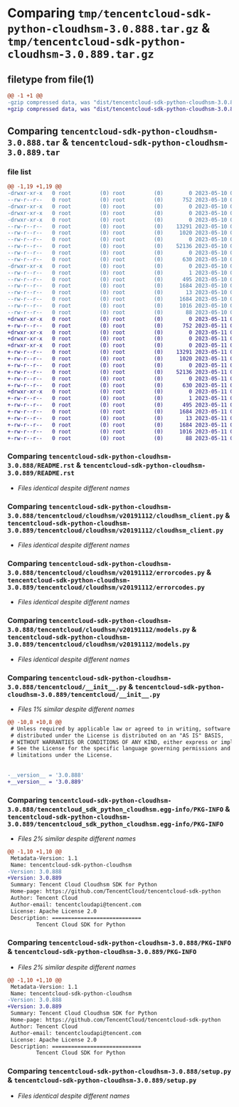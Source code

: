 # Comparing `tmp/tencentcloud-sdk-python-cloudhsm-3.0.888.tar.gz` & `tmp/tencentcloud-sdk-python-cloudhsm-3.0.889.tar.gz`

## filetype from file(1)

```diff
@@ -1 +1 @@
-gzip compressed data, was "dist/tencentcloud-sdk-python-cloudhsm-3.0.888.tar", last modified: Wed May 10 02:01:31 2023, max compression
+gzip compressed data, was "dist/tencentcloud-sdk-python-cloudhsm-3.0.889.tar", last modified: Thu May 11 02:29:12 2023, max compression
```

## Comparing `tencentcloud-sdk-python-cloudhsm-3.0.888.tar` & `tencentcloud-sdk-python-cloudhsm-3.0.889.tar`

### file list

```diff
@@ -1,19 +1,19 @@
-drwxr-xr-x   0 root         (0) root         (0)        0 2023-05-10 02:01:31.000000 tencentcloud-sdk-python-cloudhsm-3.0.888/
--rw-r--r--   0 root         (0) root         (0)      752 2023-05-10 02:01:31.000000 tencentcloud-sdk-python-cloudhsm-3.0.888/README.rst
-drwxr-xr-x   0 root         (0) root         (0)        0 2023-05-10 02:01:31.000000 tencentcloud-sdk-python-cloudhsm-3.0.888/tencentcloud/
-drwxr-xr-x   0 root         (0) root         (0)        0 2023-05-10 02:01:31.000000 tencentcloud-sdk-python-cloudhsm-3.0.888/tencentcloud/cloudhsm/
-drwxr-xr-x   0 root         (0) root         (0)        0 2023-05-10 02:01:31.000000 tencentcloud-sdk-python-cloudhsm-3.0.888/tencentcloud/cloudhsm/v20191112/
--rw-r--r--   0 root         (0) root         (0)    13291 2023-05-10 02:01:31.000000 tencentcloud-sdk-python-cloudhsm-3.0.888/tencentcloud/cloudhsm/v20191112/cloudhsm_client.py
--rw-r--r--   0 root         (0) root         (0)     1020 2023-05-10 02:01:31.000000 tencentcloud-sdk-python-cloudhsm-3.0.888/tencentcloud/cloudhsm/v20191112/errorcodes.py
--rw-r--r--   0 root         (0) root         (0)        0 2023-05-10 02:01:31.000000 tencentcloud-sdk-python-cloudhsm-3.0.888/tencentcloud/cloudhsm/v20191112/__init__.py
--rw-r--r--   0 root         (0) root         (0)    52136 2023-05-10 02:01:31.000000 tencentcloud-sdk-python-cloudhsm-3.0.888/tencentcloud/cloudhsm/v20191112/models.py
--rw-r--r--   0 root         (0) root         (0)        0 2023-05-10 02:01:31.000000 tencentcloud-sdk-python-cloudhsm-3.0.888/tencentcloud/cloudhsm/__init__.py
--rw-r--r--   0 root         (0) root         (0)      630 2023-05-10 02:01:31.000000 tencentcloud-sdk-python-cloudhsm-3.0.888/tencentcloud/__init__.py
-drwxr-xr-x   0 root         (0) root         (0)        0 2023-05-10 02:01:31.000000 tencentcloud-sdk-python-cloudhsm-3.0.888/tencentcloud_sdk_python_cloudhsm.egg-info/
--rw-r--r--   0 root         (0) root         (0)        1 2023-05-10 02:01:31.000000 tencentcloud-sdk-python-cloudhsm-3.0.888/tencentcloud_sdk_python_cloudhsm.egg-info/dependency_links.txt
--rw-r--r--   0 root         (0) root         (0)      495 2023-05-10 02:01:31.000000 tencentcloud-sdk-python-cloudhsm-3.0.888/tencentcloud_sdk_python_cloudhsm.egg-info/SOURCES.txt
--rw-r--r--   0 root         (0) root         (0)     1684 2023-05-10 02:01:31.000000 tencentcloud-sdk-python-cloudhsm-3.0.888/tencentcloud_sdk_python_cloudhsm.egg-info/PKG-INFO
--rw-r--r--   0 root         (0) root         (0)       13 2023-05-10 02:01:31.000000 tencentcloud-sdk-python-cloudhsm-3.0.888/tencentcloud_sdk_python_cloudhsm.egg-info/top_level.txt
--rw-r--r--   0 root         (0) root         (0)     1684 2023-05-10 02:01:31.000000 tencentcloud-sdk-python-cloudhsm-3.0.888/PKG-INFO
--rw-r--r--   0 root         (0) root         (0)     1016 2023-05-10 02:01:31.000000 tencentcloud-sdk-python-cloudhsm-3.0.888/setup.py
--rw-r--r--   0 root         (0) root         (0)       88 2023-05-10 02:01:31.000000 tencentcloud-sdk-python-cloudhsm-3.0.888/setup.cfg
+drwxr-xr-x   0 root         (0) root         (0)        0 2023-05-11 02:29:12.000000 tencentcloud-sdk-python-cloudhsm-3.0.889/
+-rw-r--r--   0 root         (0) root         (0)      752 2023-05-11 02:29:12.000000 tencentcloud-sdk-python-cloudhsm-3.0.889/README.rst
+drwxr-xr-x   0 root         (0) root         (0)        0 2023-05-11 02:29:12.000000 tencentcloud-sdk-python-cloudhsm-3.0.889/tencentcloud/
+drwxr-xr-x   0 root         (0) root         (0)        0 2023-05-11 02:29:12.000000 tencentcloud-sdk-python-cloudhsm-3.0.889/tencentcloud/cloudhsm/
+drwxr-xr-x   0 root         (0) root         (0)        0 2023-05-11 02:29:12.000000 tencentcloud-sdk-python-cloudhsm-3.0.889/tencentcloud/cloudhsm/v20191112/
+-rw-r--r--   0 root         (0) root         (0)    13291 2023-05-11 02:29:12.000000 tencentcloud-sdk-python-cloudhsm-3.0.889/tencentcloud/cloudhsm/v20191112/cloudhsm_client.py
+-rw-r--r--   0 root         (0) root         (0)     1020 2023-05-11 02:29:12.000000 tencentcloud-sdk-python-cloudhsm-3.0.889/tencentcloud/cloudhsm/v20191112/errorcodes.py
+-rw-r--r--   0 root         (0) root         (0)        0 2023-05-11 02:29:12.000000 tencentcloud-sdk-python-cloudhsm-3.0.889/tencentcloud/cloudhsm/v20191112/__init__.py
+-rw-r--r--   0 root         (0) root         (0)    52136 2023-05-11 02:29:12.000000 tencentcloud-sdk-python-cloudhsm-3.0.889/tencentcloud/cloudhsm/v20191112/models.py
+-rw-r--r--   0 root         (0) root         (0)        0 2023-05-11 02:29:12.000000 tencentcloud-sdk-python-cloudhsm-3.0.889/tencentcloud/cloudhsm/__init__.py
+-rw-r--r--   0 root         (0) root         (0)      630 2023-05-11 02:29:12.000000 tencentcloud-sdk-python-cloudhsm-3.0.889/tencentcloud/__init__.py
+drwxr-xr-x   0 root         (0) root         (0)        0 2023-05-11 02:29:12.000000 tencentcloud-sdk-python-cloudhsm-3.0.889/tencentcloud_sdk_python_cloudhsm.egg-info/
+-rw-r--r--   0 root         (0) root         (0)        1 2023-05-11 02:29:12.000000 tencentcloud-sdk-python-cloudhsm-3.0.889/tencentcloud_sdk_python_cloudhsm.egg-info/dependency_links.txt
+-rw-r--r--   0 root         (0) root         (0)      495 2023-05-11 02:29:12.000000 tencentcloud-sdk-python-cloudhsm-3.0.889/tencentcloud_sdk_python_cloudhsm.egg-info/SOURCES.txt
+-rw-r--r--   0 root         (0) root         (0)     1684 2023-05-11 02:29:12.000000 tencentcloud-sdk-python-cloudhsm-3.0.889/tencentcloud_sdk_python_cloudhsm.egg-info/PKG-INFO
+-rw-r--r--   0 root         (0) root         (0)       13 2023-05-11 02:29:12.000000 tencentcloud-sdk-python-cloudhsm-3.0.889/tencentcloud_sdk_python_cloudhsm.egg-info/top_level.txt
+-rw-r--r--   0 root         (0) root         (0)     1684 2023-05-11 02:29:12.000000 tencentcloud-sdk-python-cloudhsm-3.0.889/PKG-INFO
+-rw-r--r--   0 root         (0) root         (0)     1016 2023-05-11 02:29:12.000000 tencentcloud-sdk-python-cloudhsm-3.0.889/setup.py
+-rw-r--r--   0 root         (0) root         (0)       88 2023-05-11 02:29:12.000000 tencentcloud-sdk-python-cloudhsm-3.0.889/setup.cfg
```

### Comparing `tencentcloud-sdk-python-cloudhsm-3.0.888/README.rst` & `tencentcloud-sdk-python-cloudhsm-3.0.889/README.rst`

 * *Files identical despite different names*

### Comparing `tencentcloud-sdk-python-cloudhsm-3.0.888/tencentcloud/cloudhsm/v20191112/cloudhsm_client.py` & `tencentcloud-sdk-python-cloudhsm-3.0.889/tencentcloud/cloudhsm/v20191112/cloudhsm_client.py`

 * *Files identical despite different names*

### Comparing `tencentcloud-sdk-python-cloudhsm-3.0.888/tencentcloud/cloudhsm/v20191112/errorcodes.py` & `tencentcloud-sdk-python-cloudhsm-3.0.889/tencentcloud/cloudhsm/v20191112/errorcodes.py`

 * *Files identical despite different names*

### Comparing `tencentcloud-sdk-python-cloudhsm-3.0.888/tencentcloud/cloudhsm/v20191112/models.py` & `tencentcloud-sdk-python-cloudhsm-3.0.889/tencentcloud/cloudhsm/v20191112/models.py`

 * *Files identical despite different names*

### Comparing `tencentcloud-sdk-python-cloudhsm-3.0.888/tencentcloud/__init__.py` & `tencentcloud-sdk-python-cloudhsm-3.0.889/tencentcloud/__init__.py`

 * *Files 1% similar despite different names*

```diff
@@ -10,8 +10,8 @@
 # Unless required by applicable law or agreed to in writing, software
 # distributed under the License is distributed on an "AS IS" BASIS,
 # WITHOUT WARRANTIES OR CONDITIONS OF ANY KIND, either express or implied.
 # See the License for the specific language governing permissions and
 # limitations under the License.
 
 
-__version__ = '3.0.888'
+__version__ = '3.0.889'
```

### Comparing `tencentcloud-sdk-python-cloudhsm-3.0.888/tencentcloud_sdk_python_cloudhsm.egg-info/PKG-INFO` & `tencentcloud-sdk-python-cloudhsm-3.0.889/tencentcloud_sdk_python_cloudhsm.egg-info/PKG-INFO`

 * *Files 2% similar despite different names*

```diff
@@ -1,10 +1,10 @@
 Metadata-Version: 1.1
 Name: tencentcloud-sdk-python-cloudhsm
-Version: 3.0.888
+Version: 3.0.889
 Summary: Tencent Cloud Cloudhsm SDK for Python
 Home-page: https://github.com/TencentCloud/tencentcloud-sdk-python
 Author: Tencent Cloud
 Author-email: tencentcloudapi@tencent.com
 License: Apache License 2.0
 Description: ============================
         Tencent Cloud SDK for Python
```

### Comparing `tencentcloud-sdk-python-cloudhsm-3.0.888/PKG-INFO` & `tencentcloud-sdk-python-cloudhsm-3.0.889/PKG-INFO`

 * *Files 2% similar despite different names*

```diff
@@ -1,10 +1,10 @@
 Metadata-Version: 1.1
 Name: tencentcloud-sdk-python-cloudhsm
-Version: 3.0.888
+Version: 3.0.889
 Summary: Tencent Cloud Cloudhsm SDK for Python
 Home-page: https://github.com/TencentCloud/tencentcloud-sdk-python
 Author: Tencent Cloud
 Author-email: tencentcloudapi@tencent.com
 License: Apache License 2.0
 Description: ============================
         Tencent Cloud SDK for Python
```

### Comparing `tencentcloud-sdk-python-cloudhsm-3.0.888/setup.py` & `tencentcloud-sdk-python-cloudhsm-3.0.889/setup.py`

 * *Files identical despite different names*

